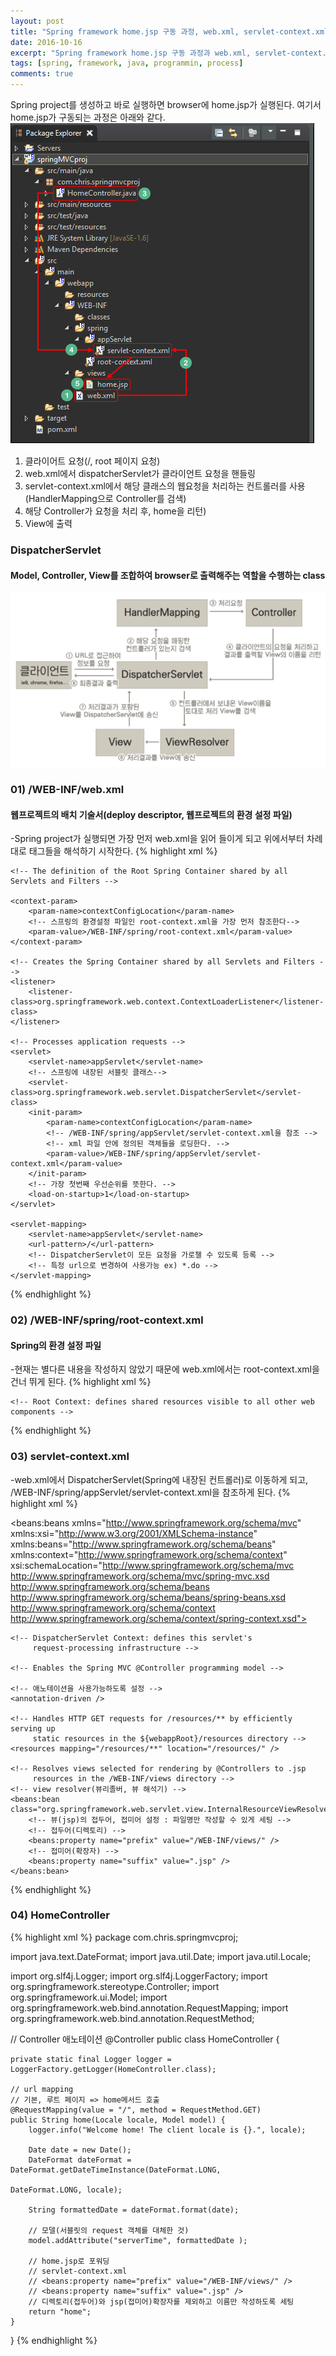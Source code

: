 ```yaml
---
layout: post
title: "Spring framework home.jsp 구동 과정, web.xml, servlet-context.xml은 무엇인가?"
date: 2016-10-16
excerpt: "Spring framework home.jsp 구동 과정과 web.xml, servlet-context.xml은 무엇인지 알아보자"
tags: [spring, framework, java, programmin, process]
comments: true
---
```


Spring project를 생성하고 바로 실행하면 browser에 home.jsp가 실행된다.
여기서 home.jsp가 구동되는 과정은 아래와 같다.
![](/images/spring/spring-process.png)

1. 클라이어트 요청(/, root 페이지 요청)
2. web.xml에서 dispatcherServlet가 클라이언트 요청을 핸들링
3. servlet-context.xml에서 해당 클래스의 웹요청을 처리하는 컨트롤러를 사용(HandlerMapping으로 Controller를 검색)
4. 해당 Controller가 요청을 처리 후, home을 리턴)
5. View에 출력

### DispatcherServlet
#### Model, Controller, View를 조합하여 browser로 출력해주는 역할을 수행하는 class
![](/images/spring/dispatcher-servlet.png)

### 01) /WEB-INF/web.xml
#### 웹프로젝트의 배치 기술서(deploy descriptor, 웹프로젝트의 환경 설정 파일)
-Spring project가 실행되면 가장 먼저 web.xml을 읽어 들이게 되고 위에서부터 차례대로 태그들을 해석하기 시작한다.
{% highlight xml %}
<?xml version="1.0" encoding="UTF-8"?>
<web-app version="2.5" xmlns="http://java.sun.com/xml/ns/javaee"
    xmlns:xsi="http://www.w3.org/2001/XMLSchema-instance"
    xsi:schemaLocation="http://java.sun.com/xml/ns/javaee
                        http://java.sun.com/xml/ns/javaee/web-app_2_5.xsd">

    <!-- The definition of the Root Spring Container shared by all Servlets and Filters -->

    <context-param>
        <param-name>contextConfigLocation</param-name>
        <!-- 스프링의 환경설정 파일인 root-context.xml을 가장 먼저 참조한다-->
        <param-value>/WEB-INF/spring/root-context.xml</param-value>
    </context-param>

    <!-- Creates the Spring Container shared by all Servlets and Filters -->
    <listener>
        <listener-class>org.springframework.web.context.ContextLoaderListener</listener-class>
    </listener>

    <!-- Processes application requests -->
    <servlet>
        <servlet-name>appServlet</servlet-name>
        <!-- 스프링에 내장된 서블릿 클래스-->
        <servlet-class>org.springframework.web.servlet.DispatcherServlet</servlet-class>
        <init-param>
            <param-name>contextConfigLocation</param-name>
            <!-- /WEB-INF/spring/appServlet/servlet-context.xml을 참조 -->
            <!-- xml 파일 안에 정의된 객체들을 로딩한다. -->
            <param-value>/WEB-INF/spring/appServlet/servlet-context.xml</param-value>
        </init-param>
        <!-- 가장 첫번째 우선순위를 뜻한다. -->
        <load-on-startup>1</load-on-startup>
    </servlet>

    <servlet-mapping>
        <servlet-name>appServlet</servlet-name>
        <url-pattern>/</url-pattern>
        <!-- DispatcherServlet이 모든 요청을 가로챌 수 있도록 등록 -->
        <!-- 특정 url으로 변경하여 사용가능 ex) *.do -->
    </servlet-mapping>

</web-app>
{% endhighlight %}

### 02) /WEB-INF/spring/root-context.xml
#### Spring의 환경 설정 파일
-현재는 별다른 내용을 작성하지 않았기 때문에 web.xml에서는 root-context.xml을 건너 뛰게 된다.
{% highlight xml %}
<?xml version="1.0" encoding="UTF-8"?>
<beans xmlns="http://www.springframework.org/schema/beans"
    xmlns:xsi="http://www.w3.org/2001/XMLSchema-instance"
    xsi:schemaLocation="http://www.springframework.org/schema/beans
    http://www.springframework.org/schema/beans/spring-beans.xsd">

    <!-- Root Context: defines shared resources visible to all other web components -->

</beans>
{% endhighlight %}

### 03) servlet-context.xml
-web.xml에서 DispatcherServlet(Spring에 내장된 컨트롤러)로 이동하게 되고, /WEB-INF/spring/appServlet/servlet-context.xml을 참조하게 된다.
{% highlight xml %}
<?xml version="1.0" encoding="UTF-8"?>
<beans:beans xmlns="http://www.springframework.org/schema/mvc"
    xmlns:xsi="http://www.w3.org/2001/XMLSchema-instance"
    xmlns:beans="http://www.springframework.org/schema/beans"
    xmlns:context="http://www.springframework.org/schema/context"
    xsi:schemaLocation="http://www.springframework.org/schema/mvc
        http://www.springframework.org/schema/mvc/spring-mvc.xsd
        http://www.springframework.org/schema/beans
        http://www.springframework.org/schema/beans/spring-beans.xsd
        http://www.springframework.org/schema/context
        http://www.springframework.org/schema/context/spring-context.xsd">

    <!-- DispatcherServlet Context: defines this servlet's
         request-processing infrastructure -->

    <!-- Enables the Spring MVC @Controller programming model -->

    <!-- 애노테이션을 사용가능하도록 설정 -->
    <annotation-driven />

    <!-- Handles HTTP GET requests for /resources/** by efficiently serving up
         static resources in the ${webappRoot}/resources directory -->
    <resources mapping="/resources/**" location="/resources/" />

    <!-- Resolves views selected for rendering by @Controllers to .jsp
         resources in the /WEB-INF/views directory -->
    <!-- view resolver(뷰리졸버, 뷰 해석기) -->
    <beans:bean class="org.springframework.web.servlet.view.InternalResourceViewResolver">
        <!-- 뷰(jsp)의 접두어, 접미어 설정 : 파일명만 작성할 수 있게 세팅 -->
        <!-- 접두어(디렉토리) -->
        <beans:property name="prefix" value="/WEB-INF/views/" />
        <!-- 접미어(확장자) -->
        <beans:property name="suffix" value=".jsp" />
    </beans:bean>
{% endhighlight %}

### 04) HomeController
{% highlight xml %}
package com.chris.springmvcproj;

import java.text.DateFormat;
import java.util.Date;
import java.util.Locale;

import org.slf4j.Logger;
import org.slf4j.LoggerFactory;
import org.springframework.stereotype.Controller;
import org.springframework.ui.Model;
import org.springframework.web.bind.annotation.RequestMapping;
import org.springframework.web.bind.annotation.RequestMethod;

// Controller 애노테이션
@Controller
public class HomeController {

    private static final Logger logger = LoggerFactory.getLogger(HomeController.class);

    // url mapping
    // 기본, 루트 페이지 => home메서드 호출
    @RequestMapping(value = "/", method = RequestMethod.GET)
    public String home(Locale locale, Model model) {
        logger.info("Welcome home! The client locale is {}.", locale);

        Date date = new Date();
        DateFormat dateFormat = DateFormat.getDateTimeInstance(DateFormat.LONG,
                                                            DateFormat.LONG, locale);

        String formattedDate = dateFormat.format(date);

        // 모델(서블릿의 request 객체를 대체한 것)
        model.addAttribute("serverTime", formattedDate );

        // home.jsp로 포워딩
        // servlet-context.xml
        // <beans:property name="prefix" value="/WEB-INF/views/" />
        // <beans:property name="suffix" value=".jsp" />
        // 디렉토리(접두어)와 jsp(접미어)확장자를 제외하고 이름만 작성하도록 세팅
        return "home";
    }
}
{% endhighlight %}
